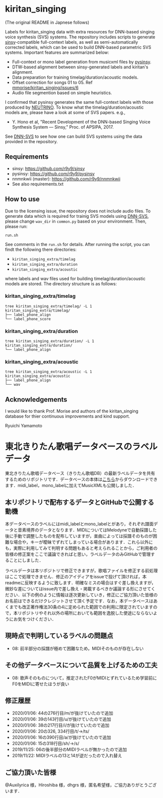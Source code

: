 # kiritan_singing

(The original README in Japnese follows)

Labels for kiritan_singing data with extra resources for DNN-based singing voice synthesis (SVS) systems. The repository includes scripts to generate [sinsy](https://github.com/r9y9/sinsy)-compatible full-context labels, as well as semi-automatically corrected labels, which can be used to build DNN-based parametric SVS systems. Important features are summarized below:

- Full-context or mono label generation from musicxml files by [pysinsy](https://github.com/r9y9/pysinsy).
- DTW-based alignment between sinsy-generated labels and kiritan's alignment.
- Data preparation for training timelag/duration/acoustic models.
- Offset correction for songs 01 to 05. Ref [mmorise/kiritan_singing/issues/6](https://github.com/mmorise/kiritan_singing/issues/6)
- Audio file segmention based on simple heuristics.

I confirmed that pysinsy generates the same full-context labels with those produced by [NEUTRINO](https://n3utrino.work/). To know what the timelag/duration/acoustic models are, please have a look at some of SVS papers. e.g.,

- Y. Hono et al, "Recent Development of the DNN-based Singing Voice Synthesis System — Sinsy," Proc. of APSIPA, 2017.

See [DNN-SVS](https://github.com/r9y9/dnnsvs) to see how one can build SVS systems using the data provided in the repository.


## Requirements

- sinsy: https://github.com/r9y9/sinsy
- pysinsy: https://github.com/r9y9/pysinsy
- nnmnkwii (master): https://github.com/r9y9/nnmnkwii
- See also requirements.txt

## How to use

Due to the licensing issue, the repository does not include audio files. To generate data which is required for trainig SVS models using [DNN-SVS](https://github.com/r9y9/dnnsvs), please change `wav_dir` in `common.py` based on your environment. Then, please run:

```
run.sh
```

See comments in the `run.sh` for details. After running the script, you can findt the following there directories:

- `kiritan_singing_extra/timelag`
- `kiritan_singing_extra/duration`
- `kiritan_singing_extra/acoustic`

where labels and wav files used for building timelag/duration/acoustic models are stored. The directory structure is as follows:

### kiritan_singing_extra/timelag

```
tree kiritan_singing_extra/timelag/ -L 1
kiritan_singing_extra/timelag/
├── label_phone_align
└── label_phone_score
```

### kiritan_singing_extra/duration

```
tree kiritan_singing_extra/duration/ -L 1
kiritan_singing_extra/duration/
└── label_phone_align
```

### kiritan_singing_extra/acoustic

```
tree kiritan_singing_extra/acoustic -L 1
kiritan_singing_extra/acoustic
├── label_phone_align
└── wav
```

## Acknowledgements

I would like to thank Prof. Morise and authors of the kiritan_singing database for thier continuous improvements and kind support.

Ryuichi Yamamoto

# 東北きりたん歌唱データベースのラベルデータ
東北きりたん歌唱データベース（きりたん歌唱DB）の最新ラベルデータを共有するためのリポジトリです．データベースの本体は[こちら](https://zunko.jp/kiridev/login.php)からダウンロードできます．midi_label，mono_labelに加えてMusicXMLも公開しました．

## 本リポジトリで配布するデータとGitHubで公開する動機
本データベースのラベルにはmidi_labelとmono_labelとがあり，それぞれ譜面データと音素境界のデータとなります．MIDIについてはMelodyneで自動採譜した後に手動で調整したものを配布していますが，楽曲によっては採譜そのものが困難な場合や，キーが曖昧でずれてしまっている場合があります．これら以外にも，実際に利用してみて判明する問題もあると考えられることから，ご利用者の皆様の修正案をここで議論できればと思い，ラベルデータのみGitHubで管理することにしました．

ラベルデータは本リポジトリで修正できますが，歌唱ファイルを修正する前処理はここで処理できません．修正のアイディアをissueで投げて頂ければ，本readmeに反映するように致します．明確なミスの場合はすぐ差し換えますが，微妙な差についてはissue内で差し換え・掲載するべきか議論する形にさせてください．以下の例のように情報は逐次更新していき，修正にご協力頂いた皆様のお名前はできるだけクレジットさせて頂く予定です．なお，本データベースはあくまでも改正著作権法30条の4に定められた範囲での利用に限定されていますので，本リポジトリやそれ以外の場所においても範囲を逸脱した使途にならないようにお気をつけください．

## 現時点で判明しているラベルの問題点
- 08: 前半部分の採譜が極めて困難なため，MIDIそのものが存在しない

## その他データベースについて品質を上げるための工夫
- 08: 歌声そのものについて，推定されたF0がMIDIとずれているため学習前にF0をMIDIに寄せたほうが良い

## 修正履歴
- 2020/01/06: 44の276行目/m/が抜けていたので追加
- 2020/01/06: 39の143行目/u/が抜けていたので追加
- 2020/01/06: 38の217行目/i/が抜けていたので追加
- 2020/01/06: 20の326, 334行目/t/->/ts/
- 2020/01/06: 16の390行目/a/が抜けていたので追加
- 2020/01/06: 15の318行目/sh/->/s/
- 2019/11/25: 06の後半部分のMIDIラベルが無かったので追加
- 2019/11/22: MIDIラベルの13と14が逆だったので入れ替え

## ご協力頂いた皆様
@Auxilyrica 様，Hiroshiba 様，dhgrs 様，匿名希望様，ご協力ありがとうございます．
